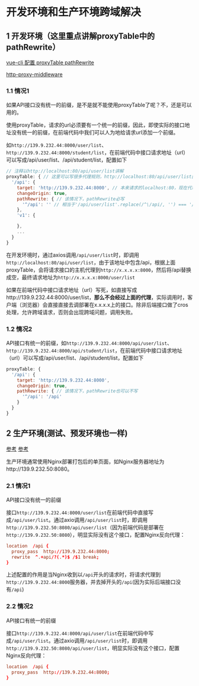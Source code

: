 # 开发环境和生产环境跨域解决

## 1 开发环境（这里重点讲解proxyTable中的pathRewrite）

[vue-cli 配置 proxyTable pathRewrite](https://www.cnblogs.com/wangqiao170/p/9284524.html)

[http-proxy-middleware](https://github.com/chimurai/http-proxy-middleware#proxycontext-config)

### 1.1 情况1

如果API接口没有统一的前缀，是不是就不能使用proxyTable了呢？不，还是可以用的。

使用proxyTable，请求的url必须要有一个统一的前缀，因此，即使实际的接口地址没有统一的前缀，在前端代码中我们可以人为地给请求url添加一个前缀。

如`http://139.9.232.44:8000/user/list`、`http://139.9.232.44:8000/student/list`，在前端代码中接口请求地址（url）可以写成/api/user/list、/api/student/list，配置如下

```js
// 注释以http://localhost:80/api/user/list讲解
proxyTable: { // 这里可以写很多代理规则，http://localhost:80/api/user/list匹配了第一个规则
  '/api': {
    target: 'http://139.9.232.44:8000', // 本来请求的localhost:80，现在代理到http://139.9.232.44:8000
    changeOrigin: true,
    pathRewrite: { // 该情况下，pathRewrite必写
      '^/api': '' // 相当于'/api/user/list'.replace(/^\/api/, '') === '/user/list'
    },
    'v1': {

    },
    ...
  }
}
```
在开发环境时，通过axios调用`/api/user/list`时，即调用`http://localhost:80/api/user/list`，由于该地址中包含/api，根据上面proxyTable，会将请求接口的主机代理到`http://x.x.x.x:8000`，然后将/api替换成空，最终请求地址为`http://x.x.x.x:8000/user/list`

如果在前端代码中接口请求地址（url）写死，如直接写成http://139.9.232.44:8000/user/list，**那么不会经过上面的代理**，实际调用时，客户端（浏览器）会直接直接去调部署在x.x.x.x上的接口。除非后端接口做了cros处理，允许跨域请求，否则会出现跨域问题，调用失败。

### 1.2 情况2

API接口有统一的前缀，如`http://139.9.232.44:8000/api/user/list`、`http://139.9.232.44:8000/api/student/list`，在前端代码中接口请求地址（url）可以写成/api/user/list、/api/student/list，配置如下

```js
proxyTable: {
  '/api': {
    target: 'http://139.9.232.44:8000',
    changeOrigin: true,
    pathRewrite: { // 该情况下，pathRewrite也可以不写
      '^/api': '/api'
    }
  }
}
```

## 2 生产环境(测试、预发环境也一样)

[参考](https://www.cnblogs.com/zhaohongcheng/p/11250161.html)
[参考](https://blog.csdn.net/zhangqun23/article/details/86685432)

生产环境通常使用Nginx部署打包后的单页面，如Nginx服务器地址为http://139.9.232.50:8080。

### 2.1 情况1

API接口没有统一的前缀

接口`http://139.9.232.44:8000/user/list`在前端代码中直接写成`/api/user/list`。通过axio调用`/api/user/list`时，即调用`http://139.9.232.50:8080/api/user/list`（因为前端代码是部署在`http://139.9.232.50:8080`），明显实际没有这个接口，配置Nginx反向代理：

```conf
location  /api {
  proxy_pass  http://139.9.232.44:8000;
  rewrite  ^.+api/?(.*)$ /$1 break;
}
```

上述配置的作用是当Nginx收到以`/api`开头的请求时，将请求代理到`http://139.9.232.44:8000`服务器，并去掉开头的`/api`(因为实际后端接口没有`/api`)

### 2.2 情况2

API接口有统一的前缀

接口`http://139.9.232.44:8000/api/user/list`在前端代码中写成`/api/user/list`。通过axio调用`/api/user/list`时，即调用`http://139.9.232.50:8080/api/user/list`，明显实际没有这个接口，配置Nginx反向代理：

```conf
location  /api {
  proxy_pass  http://139.9.232.44:8000;
}
```
